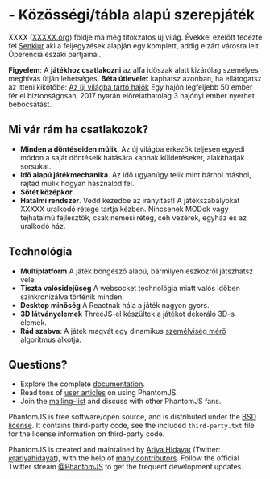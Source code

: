 # [](http://.org) - Közösségi/tábla alapú szerepjáték

XXXX ([XXXXX.org](http://.org)) földje ma még titokzatos új világ. Évekkel ezelőtt fedezte fel [Senkiur](http://.org/users/senkiur) aki a feljegyzések alapján egy komplett, addig elzárt városra lelt Óperencia északi partjainál.

**Figyelem**: A **játékhoz csatlakozni** az alfa időszak alatt kizárólag személyes meghívás útján lehetséges. **Béta útlevelet** kaphatsz azonban, ha ellátogatsz az itteni kikötőbe: [Az új világba tartó hajók](https://.org/beta-keys) Egy hajón legfeljebb 50 ember fér el biztonságosan, 2017 nyarán előreláthatólag 3 hajónyi ember nyerhet bebocsátást.

## Mi vár rám ha csatlakozok?

- **Minden a döntéseiden múlik**. Az új világba érkezők teljesen egyedi módon a saját döntéseik hatására kapnak küldetéseket, alakíthatják sorsukat.
- **Idő alapú játékmechanika**. Az idő ugyanúgy telik mint bárhol máshol, rajtad múlik hogyan használod fel.
- **Sötét középkor**. 
- **Hatalmi rendszer**. Vedd kezedbe az irányítást! A játékszabályokat XXXXX uralkodó rétege tartja kézben. Nincsenek MODok vagy tejhatalmú fejlesztők, csak nemesi réteg, céh vezérek, egyház és az uralkodó ház.

## Technológia

- **Multiplatform** A játék böngésző alapú, bármilyen eszközről játszhatsz vele.
- **Tiszta valósidejűség** A websocket technológia miatt valós időben szinkronizálva történik minden.
- **Desktop minőség** A Reactnak hála a játék nagyon gyors.
- **3D látványelemek** ThreeJS-el készültek a játékot dekoráló 3D-s elemek.
- **Rád szabva**: A játék magvát egy dinamikus [személyiség mérő](http://.org) algoritmus alkotja.

## Questions?

- Explore the complete [documentation](http://phantomjs.org/documentation/).
- Read tons of [user articles](http://phantomjs.org/buzz.html) on using PhantomJS.
- Join the [mailing-list](http://groups.google.com/group/phantomjs) and discuss with other PhantomJS fans.

PhantomJS is free software/open source, and is distributed under the [BSD license](http://opensource.org/licenses/BSD-3-Clause). It contains third-party code, see the included `third-party.txt` file for the license information on third-party code.

PhantomJS is created and maintained by [Ariya Hidayat](http://ariya.ofilabs.com/about) (Twitter: [@ariyahidayat](http://twitter.com/ariyahidayat)), with the help of [many contributors](https://github.com/ariya/phantomjs/contributors). Follow the official Twitter stream [@PhantomJS](http://twitter.com/PhantomJS) to get the frequent development updates.
